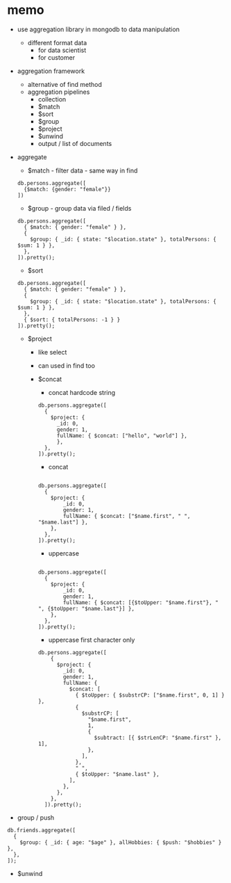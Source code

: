 # memo

- use aggregation library in mongodb to data manipulation
  - different format data
    - for data scientist
    - for customer
- aggregation framework

  - alternative of find method
  - aggregation pipelines
    - collection
    - $match
    - $sort
    - $group
    - $project
    - $unwind
    - output / list of documents

- aggregate

  - $match - filter data - same way in find

  ```
  db.persons.aggregate([
    {$match: {gender: "female"}}
  ])
  ```

  - $group - group data via filed / fields

  ```
  db.persons.aggregate([
    { $match: { gender: "female" } },
    {
      $group: { _id: { state: "$location.state" }, totalPersons: { $sum: 1 } },
    },
  ]).pretty();
  ```

  - $sort

  ```
  db.persons.aggregate([
    { $match: { gender: "female" } },
    {
      $group: { _id: { state: "$location.state" }, totalPersons: { $sum: 1 } },
    },
    { $sort: { totalPersons: -1 } }
  ]).pretty();
  ```

  - $project

    - like select
    - can used in find too
    - $concat

      - concat hardcode string

      ```
      db.persons.aggregate([
        {
          $project: {
            _id: 0,
            gender: 1,
            fullName: { $concat: ["hello", "world"] },
            },
        },
      ]).pretty();
      ```

      - concat

      ```

      db.persons.aggregate([
        {
          $project: {
              _id: 0,
              gender: 1,
              fullName: { $concat: ["$name.first", " ", "$name.last"] },
          },
        },
      ]).pretty();

      ```

      - uppercase

      ```

      db.persons.aggregate([
        {
          $project: {
              _id: 0,
              gender: 1,
              fullName: { $concat: [{$toUpper: "$name.first"}, " ", {$toUpper: "$name.last"}] },
          },
        },
      ]).pretty();

      ```

      - uppercase first character only

      ```
      db.persons.aggregate([
          {
            $project: {
              _id: 0,
              gender: 1,
              fullName: {
                $concat: [
                  { $toUpper: { $substrCP: ["$name.first", 0, 1] } },
                  {
                    $substrCP: [
                      "$name.first",
                      1,
                      {
                        $subtract: [{ $strLenCP: "$name.first" }, 1],
                      },
                    ],
                  },
                  " ",
                  { $toUpper: "$name.last" },
                ],
              },
            },
          },
        ]).pretty();

      ```

- group / push

```
db.friends.aggregate([
  {
    $group: { _id: { age: "$age" }, allHobbies: { $push: "$hobbies" } },
  },
]);

```

- $unwind
